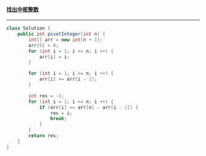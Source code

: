 #### <a href="https://leetcode.cn/problems/find-the-pivot-integer/">找出中枢整数</a>

--------------

```java
class Solution {
    public int pivotInteger(int n) {
        int[] arr = new int[n + 1];
        arr[0] = 0;
        for (int i = 1; i <= n; i ++) {
            arr[i] = i;
        }

        for (int i = 1; i <= n; i ++) {
            arr[i] += arr[i - 1];
        }

        int res = -1;
        for (int i = 1; i <= n; i ++) {
            if (arr[i] == arr[n] - arr[i - 1]) {
                res = i;
                break;
            }
        }
        return res;
    }
}
```

